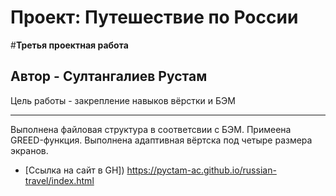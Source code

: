 # Проект: Путешествие по России
#**Третья проектная работа**
## Автор - Султангалиев Рустам
Цель работы - закрепление навыков вёрстки и БЭМ
____________

Выполнена файловая структура в соответсвии с БЭМ.
Примеена GREED-функция.
Выполнена адаптивная вёртска под четыре размера экранов.


* [Ссылка на сайт в GH])
https://pyctam-ac.github.io/russian-travel/index.html

